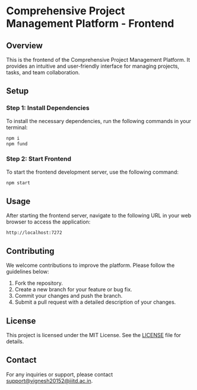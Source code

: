 # Comprehensive Project Management Platform - Frontend

## Overview

This is the frontend of the Comprehensive Project Management Platform. It provides an intuitive and user-friendly interface for managing projects, tasks, and team collaboration.

## Setup

### Step 1: Install Dependencies

To install the necessary dependencies, run the following commands in your terminal:

```bash
npm i
npm fund
```
### Step 2: Start Frontend

To start the frontend development server, use the following command:

```bash
npm start
```

## Usage
After starting the frontend server, navigate to the following URL in your web browser to access the application:

```arduino
http://localhost:7272
```

## Contributing
We welcome contributions to improve the platform. Please follow the guidelines below:

1. Fork the repository.
2. Create a new branch for your feature or bug fix.
3. Commit your changes and push the branch.
4. Submit a pull request with a detailed description of your changes.

## License
This project is licensed under the MIT License. See the [LICENSE](LICENSE) file for details.

## Contact
For any inquiries or support, please contact [support@vignesh20152@iiitd.ac.in](mailto:vignesh20152@iiitd.ac.in).